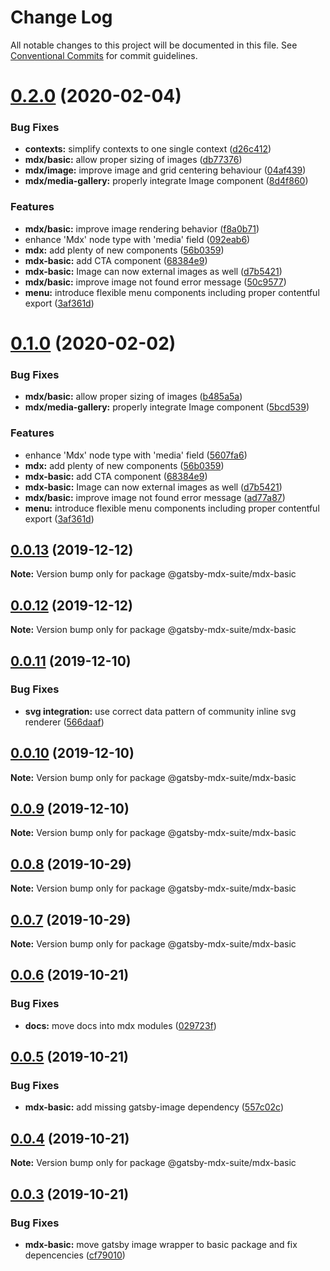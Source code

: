 # Change Log

All notable changes to this project will be documented in this file.
See [Conventional Commits](https://conventionalcommits.org) for commit guidelines.

# [0.2.0](https://github.com/axe312ger/gatsby-mdx-suite/compare/@gatsby-mdx-suite/mdx-basic@0.0.13...@gatsby-mdx-suite/mdx-basic@0.2.0) (2020-02-04)


### Bug Fixes

* **contexts:** simplify contexts to one single context ([d26c412](https://github.com/axe312ger/gatsby-mdx-suite/commit/d26c412b7f7b88840c594b45d25520251d0baef2))
* **mdx/basic:** allow proper sizing of images ([db77376](https://github.com/axe312ger/gatsby-mdx-suite/commit/db77376c7dba365439e012860d5369039d361ad0))
* **mdx/image:** improve image and grid centering behaviour ([04af439](https://github.com/axe312ger/gatsby-mdx-suite/commit/04af43921b6d87c1ceb39cef247c3d6ff7d51dcb))
* **mdx/media-gallery:** properly integrate Image component ([8d4f860](https://github.com/axe312ger/gatsby-mdx-suite/commit/8d4f8603d3c4ab7fa19e81a5e2dad09a8a39117c))


### Features

* **mdx/basic:** improve image rendering behavior ([f8a0b71](https://github.com/axe312ger/gatsby-mdx-suite/commit/f8a0b7187fabcf31ea75678d5582b76e30b218ab))
* enhance 'Mdx' node type with 'media' field ([092eab6](https://github.com/axe312ger/gatsby-mdx-suite/commit/092eab611a96e76d1bbbb5c29519e14f48fb7550))
* **mdx:** add plenty of new components ([56b0359](https://github.com/axe312ger/gatsby-mdx-suite/commit/56b0359f33c6fde7170ca17787ccddf72117e653))
* **mdx-basic:** add CTA component ([68384e9](https://github.com/axe312ger/gatsby-mdx-suite/commit/68384e9d44c2c07aa2053e4f0e83c90db8b0c3b2))
* **mdx-basic:** Image can now external images as well ([d7b5421](https://github.com/axe312ger/gatsby-mdx-suite/commit/d7b5421adf6a2d3c2bbbcc832feb789fddfbca4e))
* **mdx/basic:** improve image not found error message ([50c9577](https://github.com/axe312ger/gatsby-mdx-suite/commit/50c95773c4f4c37ac6db3292a3043146c3c6db80))
* **menu:** introduce flexible menu components including proper contentful export ([3af361d](https://github.com/axe312ger/gatsby-mdx-suite/commit/3af361d019cd9c4c5a5d54971b986e9696f690d5))





# [0.1.0](https://github.com/axe312ger/gatsby-mdx-suite/compare/@gatsby-mdx-suite/mdx-basic@0.0.13...@gatsby-mdx-suite/mdx-basic@0.1.0) (2020-02-02)


### Bug Fixes

* **mdx/basic:** allow proper sizing of images ([b485a5a](https://github.com/axe312ger/gatsby-mdx-suite/commit/b485a5aeee5dbe1a1e844cbb44ef496a03d28fda))
* **mdx/media-gallery:** properly integrate Image component ([5bcd539](https://github.com/axe312ger/gatsby-mdx-suite/commit/5bcd5399302118d0ff61201980ff7ca433b93062))


### Features

* enhance 'Mdx' node type with 'media' field ([5607fa6](https://github.com/axe312ger/gatsby-mdx-suite/commit/5607fa6e2ca525eeb027af7aa3e0438982d55fa1))
* **mdx:** add plenty of new components ([56b0359](https://github.com/axe312ger/gatsby-mdx-suite/commit/56b0359f33c6fde7170ca17787ccddf72117e653))
* **mdx-basic:** add CTA component ([68384e9](https://github.com/axe312ger/gatsby-mdx-suite/commit/68384e9d44c2c07aa2053e4f0e83c90db8b0c3b2))
* **mdx-basic:** Image can now external images as well ([d7b5421](https://github.com/axe312ger/gatsby-mdx-suite/commit/d7b5421adf6a2d3c2bbbcc832feb789fddfbca4e))
* **mdx/basic:** improve image not found error message ([ad77a87](https://github.com/axe312ger/gatsby-mdx-suite/commit/ad77a87dd5baccf02d0bd5fbc8998a4b7657909f))
* **menu:** introduce flexible menu components including proper contentful export ([3af361d](https://github.com/axe312ger/gatsby-mdx-suite/commit/3af361d019cd9c4c5a5d54971b986e9696f690d5))





## [0.0.13](https://github.com/axe312ger/gatsby-mdx-suite/compare/@gatsby-mdx-suite/mdx-basic@0.0.12...@gatsby-mdx-suite/mdx-basic@0.0.13) (2019-12-12)

**Note:** Version bump only for package @gatsby-mdx-suite/mdx-basic





## [0.0.12](https://github.com/axe312ger/gatsby-mdx-suite/compare/@gatsby-mdx-suite/mdx-basic@0.0.11...@gatsby-mdx-suite/mdx-basic@0.0.12) (2019-12-12)

**Note:** Version bump only for package @gatsby-mdx-suite/mdx-basic





## [0.0.11](https://github.com/axe312ger/gatsby-mdx-suite/compare/@gatsby-mdx-suite/mdx-basic@0.0.10...@gatsby-mdx-suite/mdx-basic@0.0.11) (2019-12-10)


### Bug Fixes

* **svg integration:** use correct data pattern of community inline svg renderer ([566daaf](https://github.com/axe312ger/gatsby-mdx-suite/commit/566daaf43ae7edafc030572500562fe6a478d61f))





## [0.0.10](https://github.com/axe312ger/gatsby-mdx-suite/compare/@gatsby-mdx-suite/mdx-basic@0.0.9...@gatsby-mdx-suite/mdx-basic@0.0.10) (2019-12-10)

**Note:** Version bump only for package @gatsby-mdx-suite/mdx-basic





## [0.0.9](https://github.com/axe312ger/gatsby-mdx-suite/compare/@gatsby-mdx-suite/mdx-basic@0.0.8...@gatsby-mdx-suite/mdx-basic@0.0.9) (2019-12-10)

**Note:** Version bump only for package @gatsby-mdx-suite/mdx-basic





## [0.0.8](https://github.com/axe312ger/gatsby-mdx-suite/compare/@gatsby-mdx-suite/mdx-basic@0.0.7...@gatsby-mdx-suite/mdx-basic@0.0.8) (2019-10-29)

**Note:** Version bump only for package @gatsby-mdx-suite/mdx-basic





## [0.0.7](https://github.com/axe312ger/gatsby-mdx-suite/compare/@gatsby-mdx-suite/mdx-basic@0.0.6...@gatsby-mdx-suite/mdx-basic@0.0.7) (2019-10-29)

**Note:** Version bump only for package @gatsby-mdx-suite/mdx-basic





## [0.0.6](https://github.com/axe312ger/gatsby-mdx-suite/compare/@gatsby-mdx-suite/mdx-basic@0.0.5...@gatsby-mdx-suite/mdx-basic@0.0.6) (2019-10-21)


### Bug Fixes

* **docs:** move docs into mdx modules ([029723f](https://github.com/axe312ger/gatsby-mdx-suite/commit/029723fbe0a1630b91ac480e419e1479459ad472))





## [0.0.5](https://github.com/axe312ger/gatsby-mdx-suite/compare/@gatsby-mdx-suite/mdx-basic@0.0.4...@gatsby-mdx-suite/mdx-basic@0.0.5) (2019-10-21)


### Bug Fixes

* **mdx-basic:** add missing gatsby-image dependency ([557c02c](https://github.com/axe312ger/gatsby-mdx-suite/commit/557c02c120cc28686935590ddcf652926f6ea843))





## [0.0.4](https://github.com/axe312ger/gatsby-mdx-suite/compare/@gatsby-mdx-suite/mdx-basic@0.0.3...@gatsby-mdx-suite/mdx-basic@0.0.4) (2019-10-21)

**Note:** Version bump only for package @gatsby-mdx-suite/mdx-basic





## [0.0.3](https://github.com/axe312ger/gatsby-mdx-suite/compare/@gatsby-mdx-suite/mdx-basic@0.0.2...@gatsby-mdx-suite/mdx-basic@0.0.3) (2019-10-21)


### Bug Fixes

* **mdx-basic:** move gatsby image wrapper to basic package and fix depencencies ([cf79010](https://github.com/axe312ger/gatsby-mdx-suite/commit/cf790102c84d4ddbeb4180eec85504030b7b5ecd))
